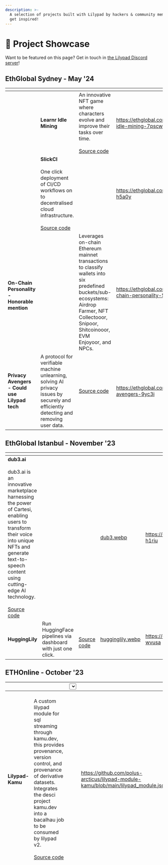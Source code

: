 ```yaml
---
description: >-
  A selection of projects built with Lilypad by hackers & community members -
  get inspired!
---
```


# 🌠 Project Showcase

Want to be featured on this page? Get in touch in [the Lilypad Discord server](https://discord.gg/wgABDs89)!

## EthGlobal Sydney - May '24

<table data-view="cards"><thead><tr><th></th><th></th><th></th><th data-hidden data-card-target data-type="content-ref"></th><th data-hidden data-card-cover data-type="files"></th></tr></thead><tbody><tr><td></td><td><strong>Learnr Idle Mining</strong></td><td>An innovative NFT game where characters evolve and improve their tasks over time.<br><br><a href="https://github.com/Taresin/Learnr">Source code</a></td><td><a href="https://ethglobal.com/showcase/learnr-idle-mining-7pscw">https://ethglobal.com/showcase/learnr-idle-mining-7pscw</a></td><td><a href="../.gitbook/assets/learnr.webp">learnr.webp</a></td></tr><tr><td></td><td><strong>SlickCI</strong><br><br>One click deployment of CI/CD workflows on to decentralised cloud infrastructure.<br><br><a href="https://github.com/shadowfaz16/slick-ci">Source code</a></td><td></td><td><a href="https://ethglobal.com/showcase/slickci-h5a0y">https://ethglobal.com/showcase/slickci-h5a0y</a></td><td><a href="../.gitbook/assets/ci.webp">ci.webp</a></td></tr><tr><td><br><strong>On-Chain Personality  - Honorable mention</strong></td><td></td><td>Leverages on-chain Ethereum mainnet transactions to classify wallets into six predefined buckets/sub-ecosystems: Airdrop Farmer, NFT Collectooor, Snipoor, Shitcoinooor, EVM Enjoyoor, and NPCs.</td><td><a href="https://ethglobal.com/showcase/on-chain-personality-5nir5">https://ethglobal.com/showcase/on-chain-personality-5nir5</a></td><td><a href="../.gitbook/assets/ocp.webp">ocp.webp</a></td></tr><tr><td><strong>Privacy Avengers - Could use Lilypad tech</strong><br></td><td>A protocol for verifiable machine unlearning, solving AI privacy issues by securely and efficiently detecting and removing user data.<br></td><td><a href="https://github.com/Mingzhe-W/privacy_avengers">Source code</a></td><td><a href="https://ethglobal.com/showcase/privacy-avengers-9yc3i">https://ethglobal.com/showcase/privacy-avengers-9yc3i</a></td><td><a href="../.gitbook/assets/dav.webp">dav.webp</a></td></tr></tbody></table>

## EthGlobal Istanbul - November '23

<table data-view="cards"><thead><tr><th></th><th></th><th></th><th data-hidden data-card-cover data-type="files"></th><th data-hidden data-card-target data-type="content-ref"></th></tr></thead><tbody><tr><td><strong>dub3.ai</strong><br><br>dub3.ai is an innovative marketplace harnessing the power of Cartesi, enabling users to transform their voice into unique NFTs and generate text-to-speech content using cutting-edge AI technology.<br><br><a href="https://github.com/dub3-space/dub3-hackthon-project">Source code</a></td><td></td><td></td><td><a href="../.gitbook/assets/dub3.webp">dub3.webp</a></td><td><a href="https://ethglobal.com/showcase/dub3-ai-h1riu">https://ethglobal.com/showcase/dub3-ai-h1riu</a></td></tr><tr><td><strong>HuggingLily</strong></td><td>Run HuggingFace pipelines via dashboard with just one click.</td><td><br><a href="https://github.com/tolgayayci/ethglobal-istanbul">Source code</a></td><td><a href="../.gitbook/assets/hugginglily.webp">hugginglily.webp</a></td><td><a href="https://ethglobal.com/showcase/hugginglily-wvusa">https://ethglobal.com/showcase/hugginglily-wvusa</a></td></tr></tbody></table>

## ETHOnline - October '23

<table data-view="cards"><thead><tr><th></th><th></th><th><select></select></th><th data-hidden data-type="content-ref"></th><th data-hidden data-card-target data-type="content-ref"></th><th data-hidden></th><th data-hidden data-card-cover data-type="files"></th></tr></thead><tbody><tr><td><strong>Lilypad-Kamu</strong></td><td>A custom lilypad module for sql streaming through kamu.dev, this provides provenance, version control, and provenance of derivative datasets.<br>Integrates the desci project kamu.dev into a bacalhau job to be consumed by lilypad v2.<br><br><a href="https://github.com/polus-arcticus/lilypad-module-kamu/blob/main/lilypad_module.json.tmpl">Source code</a></td><td></td><td><a href="https://github.com/polus-arcticus/lilypad-module-kamu/blob/main/lilypad_module.json.tmpl">https://github.com/polus-arcticus/lilypad-module-kamu/blob/main/lilypad_module.json.tmpl</a></td><td><a href="https://github.com/polus-arcticus/lilypad-module-kamu/blob/main/lilypad_module.json.tmpl">https://github.com/polus-arcticus/lilypad-module-kamu/blob/main/lilypad_module.json.tmpl</a></td><td>This project puts kamu.dev into a bacalhau container and runs it by calling a lilypad v2 from the cli. It demonstrates that sql streaming can be performed through a lilypad module to help mange the provenance and veracity of a living dataset pulling from theoretically multiple sources. It takes a manifest from an external api, pulls it into kamu and than pushes it as a dag-pb to ipfs.</td><td><a href="../.gitbook/assets/lilypad-kamu.png">lilypad-kamu.png</a></td></tr><tr><td><strong>Project C</strong></td><td>Dive into the cosmic engineering that propels your personalized galaxy of knowledge.<br><br><br><a href="https://github.com/0xgoldenlion/project-C">Source code</a></td><td></td><td><a href="https://github.com/0xgoldenlion/project-C">https://github.com/0xgoldenlion/project-C</a></td><td><a href="https://ethglobal.com/showcase/project-c-y6m3x">https://ethglobal.com/showcase/project-c-y6m3x</a></td><td><p>"In the infinite expanse of space, stars, and galaxies, Project C is your personal constellation, lighting the path to knowledge that speaks directly to your curiosity and growth.</p><h4>""Economic Supernovas: The Integration of Web3 for Payments""</h4><p>In the financial cosmos, web3 technology fuels the economic engines of Project C. It‚Äôs the supernova that disrupts the traditional transaction space-time continuum, allowing a seamless flow of payments across the galaxy. Your journey is no longer tethered to the old ways of monetary exchange; instead, you soar through premium learning experiences with the ease of a shooting star.</p><h4>""Artificial Intelligence, Natural Learning: The OpenAI API and lilypad Cosmos""</h4><p>In the heart of Project C lies a pulsating core of OpenAI's sophisticated language model and and lilypad decentralized infrastructure . This isn‚Äôt just a tool; it‚Äôs your AI co-pilot, navigating the learning material and adapting it in real-time to suit your educational needs. It‚Äôs an odyssey that personalizes, empathizes, and grows with you, a sentient guide in your exploration of the unknown realms of knowledge.</p><h4>""The ORM Galaxy: Streamlining the Stellar Database Interactions""</h4><p>What makes Project C a universe rather than a solitary planet is its intricate network of data interactions, all streamlined with the efficiency of ORMs. This system acts as the gravitational force that holds the learning modules together, allowing for an organized, accessible flow of information. It‚Äôs the galaxy where raw data are forged into stars of insight, each one ready to explode into a supernova of understanding."</p></td><td><a href="../.gitbook/assets/project-c.png">project-c.png</a></td></tr></tbody></table>

## Open Data Hack - September '23

:point\_right: See the [Twitter Thread](https://twitter.com/Lilypad\_Tech/status/1684244204900298752?s=20)

:tv: Watch the [Open Data Hack Presentation](https://youtu.be/fJGTUg39n-0?si=\_7YBAgwNt\_WvQk1M)

<table data-view="cards"><thead><tr><th></th><th></th><th><select multiple></select></th><th data-hidden data-type="content-ref"></th><th data-hidden></th><th data-hidden data-type="files"></th><th data-hidden data-card-target data-type="content-ref"></th><th data-hidden data-card-cover data-type="files"></th></tr></thead><tbody><tr><td><strong>AI Capwyn</strong></td><td>ML Tooling for Security Audits. Validate and test the status of deployed Lilypad Compute Networks. The contracts ensure seamless interaction with the network, while the test script checks for network availability and contract functionality.<br><br><a href="https://github.com/jeytuan/OpenDataHackathon_Lilypad">Source code</a></td><td></td><td><a href="https://github.com/jeytuan/OpenDataHackathon_Lilypad">https://github.com/jeytuan/OpenDataHackathon_Lilypad</a></td><td>ML Tooling for Security Audits. Validate and test the status of deployed Lilypad Compute Networks. The contracts ensure seamless interaction with the network, while the test script checks for network availability and contract functionality. This foundational work aligns with AI Capwn's vision to integrate AI and blockchain on Azure, aiming to provide more secure and efficient decentralized solutions.</td><td></td><td><a href="https://github.com/jeytuan/OpenDataHackathon_Lilypad">https://github.com/jeytuan/OpenDataHackathon_Lilypad</a></td><td><a href="../.gitbook/assets/ai-capwyn.png">ai-capwyn.png</a></td></tr><tr><td><strong>Lilypad Hub</strong></td><td>This platform, much like Docker Hub, is a one-stop destination for all your module needs as a Lilypad user. Includes a feature-rich playground where you can seamlessly test job specifications, experiment and fine-tune your code in a safe environment.<br><br><a href="https://github.com/oBLAZERo2001/lilypad-hub">Source code</a></td><td></td><td><a href="https://github.com/oBLAZERo2001/lilypad-hub">https://github.com/oBLAZERo2001/lilypad-hub</a></td><td><p>Introducing a groundbreaking platform designed with the utmost convenience for programmers in mind. This platform, much like Docker Hub, is a one-stop destination for all your module needs as a Lilypad user.</p><p>Our comprehensive platform includes a feature-rich playground where you can seamlessly test job specifications. You'll find it easy to experiment and fine-tune your code in a safe environment.</p><p>But that's not all; we understand the importance of privacy and organization. That's why we offer a private module library for you to securely save and manage all your modules. No more clutter or confusion – just a clean, organized space for your work.</p><p>As if that wasn't enough, we also provide an Explore screen where you can discover battle-tested modules uploaded by fellow users. It's a treasure trove of tried-and-true solutions to common programming challenges.</p></td><td></td><td><a href="https://youtu.be/sG9EPa0h5x0">https://youtu.be/sG9EPa0h5x0</a></td><td><a href="../.gitbook/assets/lilypadhub.png">lilypadhub.png</a></td></tr><tr><td><strong>Obsidian-Lilypad</strong></td><td>A user can plug obsidian-lilypad into their obsidian instance to fetch dpids from desci labs, have chat gpt summarize it, and use that as a prompt in runSDXL in lilypad. Helia/ipfs and kubo delegated content routing is used to splay dags and fetch content from IPFS.<br><br><a href="https://github.com/polus-arcticus/obsidian-lilypad">Source code</a></td><td></td><td><a href="https://github.com/polus-arcticus/obsidian-lilypad">https://github.com/polus-arcticus/obsidian-lilypad</a></td><td></td><td></td><td><a href="https://www.youtube.com/watch?v=H4Ww6vjLGj8&#x26;ab_channel=TaylorHulsmans">https://www.youtube.com/watch?v=H4Ww6vjLGj8&#x26;ab_channel=TaylorHulsmans</a></td><td><a href="../.gitbook/assets/obsidian-desci.png">obsidian-desci.png</a></td></tr><tr><td><strong>Decenter AI</strong></td><td><p>DeCenter AI functions as a PaaS infrastructure, empowering machine learning engineers to expedite and make the training of AI models more cost-effective through decentralized parallel training methods.</p><p>The core objective of DeCenter AI is to democratize and decentralize AI model training.<br><br><a href="https://github.com/orgs/DeCenter-AI/repositories">Source code</a></p></td><td></td><td><a href="https://github.com/orgs/DeCenter-AI/repositories">https://github.com/orgs/DeCenter-AI/repositories</a></td><td>By offering a distributed training platform, it allows data scientists, machine learning engineers, researchers, and AI specialists to collaboratively contribute to the training of AI models. Structured around a distributed parallel training mechanism, DeCenter AI has been designed to facilitate the training of various ML and DL models in a significantly reduced time frame and cost compared to the current norms. Our platform incorporates a built-in incentive system, fueled by DCEN Tokens. This system not only rewards contributors and participants but also encourages them to undertake tasks such as reviewing, testing, and rating AI models.</td><td></td><td><a href="https://github.com/orgs/DeCenter-AI/repositories">https://github.com/orgs/DeCenter-AI/repositories</a></td><td><a href="../.gitbook/assets/decenterai.webp">decenterai.webp</a></td></tr><tr><td><strong>Lilylatte</strong></td><td>Lilylatte is a DataDAO designed to bridge the gap between onchain and offchain data, focusing on web3 market research. Data owners, or web3 citizens, link their wallets and engage in dialogues generated by our LLM model, 'Lily.'<br><br><a href="https://github.com/Caruso33/LilyLatte_OpenDataHack">Source code</a></td><td></td><td><a href="https://github.com/Caruso33/LilyLatte_OpenDataHack">https://github.com/Caruso33/LilyLatte_OpenDataHack</a></td><td><p>These conversations dig deep into users' behaviors, enabling them to own their data while offering high-quality, crowdsourced opinions. DAO members can curate member's opinion by voting.</p><p>Market researchers can sift through these curated opinions to conduct targeted 'dataQuests'—interviews with specific users to gain even deeper insights. Lilylatte sets itself apart by allowing data owners complete control and monetization opportunities, and researchers access to genuine, highly relevant data. The long-term vision is to evolve Lily into a smart assistant that can autonomously design surveys and provide in-depth market analysis, all trained on the rich, ethically-sourced dataset from the DataDAO.</p></td><td></td><td><a href="https://www.loom.com/share/9174a6b162a240649ebb431ecd941388?sid=3f5674b0-1025-476d-8898-6a57229599de">https://www.loom.com/share/9174a6b162a240649ebb431ecd941388?sid=3f5674b0-1025-476d-8898-6a57229599de</a></td><td><a href="../.gitbook/assets/lilylatte.png">lilylatte.png</a></td></tr><tr><td><strong>Tiny Hops</strong></td><td>An intents computational framework for describing lilypad workflows with a serialization format that allows you to replace variables within solidity, onchain which allows you to configure the receiveResults to feedback and trigger future jobs.<br><br><a href="https://github.com/zcstarr/tiny-hops">Source code</a></td><td></td><td><a href="https://github.com/zcstarr/tiny-hops">https://github.com/zcstarr/tiny-hops</a></td><td><p>Users are able to give workflows a balance, which in turn enables the workflows to simply pay the bacalahau deposits for each new job that gets executed.</p><p>In the end I hit some issues, getting this to go end to end, but the prototype shows the direction, and the solidity test work. I think its' a great jumping off point for future work/exploration</p></td><td></td><td><a href="https://www.youtube.com/watch?v=k8QGwukfnpw">https://www.youtube.com/watch?v=k8QGwukfnpw</a></td><td><a href="../.gitbook/assets/tinyhops.webp">tinyhops.webp</a></td></tr><tr><td><strong>Saturn Observatory</strong></td><td><p>The goal of my project is to increase the transparency of Filecoin Saturn network – the fastest growing, community-run distributed content delivery network (CDN) for Web3.</p><p>I use historical data about the network gathered by Saturn Moonlet to prepare and publish analytical reports on Saturn Observatory website every month.<br><br><a href="https://github.com/cronian-tech/saturn-observatory">Source code</a></p></td><td></td><td><a href="https://github.com/31z4/saturn-observatory">https://github.com/31z4/saturn-observatory</a></td><td><p>The goal of my project is to increase the transparency of Filecoin Saturn network – the fastest growing, community-run distributed content delivery network (CDN) for Web3.</p><p>I use historical data about the network gathered by Saturn Moonlet (another project I built several months ago) to prepare and publish analytical reports on Saturn Observatory website (https://31z4.github.io/saturn-observatory) every month. Raw data that is used to generate the reports is available on IPFS and Filecoin.</p><p>Saturn Observatory compliments official tools like Saturn Node Dashboard (https://dashboard.saturn.tech) and Saturn Explorer (https://explorer.saturn.tech), aiming to provide better insights into the network state and performance.</p></td><td></td><td><a href="https://youtu.be/ErgUU7kwUro">https://youtu.be/ErgUU7kwUro</a></td><td><a href="../.gitbook/assets/saturn-observatory.png">saturn-observatory.png</a></td></tr><tr><td><strong>Rejuvenate AI</strong></td><td>RejuvenateAI is the first community blockchain based project powered by community built for community to promote healthy living and achieve healthy locations where people live up to a 100 years all around the world.<br><br><a href="https://github.com/orgs/open-data-hack/repositories">Source code</a></td><td></td><td><a href="https://github.com/orgs/open-data-hack/repositories">https://github.com/orgs/open-data-hack/repositories</a></td><td><p>RejuvenateAI is the first community blockchain based project powered by community built for community to promote healthy living and achieve healthy locations where people live up to a 100 years all around the world.</p><p>So basically how it works is, we gather top nutritionists from all around the world after vetting them so they can research and provide valuable knowledge to users on our platform. So they have to apply first by uploading their credentials. If we see they are valid we can approve them using the smart contracts. Our business model works on a subscription model, so people that want to join our platform pay a subscription fee to access all our services. Services we offer include consultation services which are live meetings with the professional nutritionists, premium healthy meal and fitness plans and articles.</p><p>When users sign up we issue them NFTs, and we also collect their data like their age, height, weight, eating habits to calculate their rate of aging using AI.</p></td><td></td><td><a href="https://www.loom.com/share/eca77dc62eab413284ddd31d12a7fe3a">https://www.loom.com/share/eca77dc62eab413284ddd31d12a7fe3a</a></td><td><a href="../.gitbook/assets/rejuvinate.webp">rejuvinate.webp</a></td></tr><tr><td><strong>StoryChain</strong></td><td><p>StoryChain, a multi-level AI based story telling NFT dapp, is a new take on the ages old classic chain of stories, where different users collaboratively create stories.</p><p>Using this dapp, users create stories that have unique chapters and arts using web3, AI, NFTs, IPFS. Each page can belong to a different user.</p></td><td></td><td><a href="https://github.com/cemleme/fvm-storyChain">https://github.com/cemleme/fvm-storyChain</a></td><td><p>Once a user creates a story, they define the category (such as if it is a childrens' story), select the story AI and also the image generation AI. The system supports multiple LLMs and also different stable diffusion models, including SDXL using Lilypad CLI.</p><p>Once the story is created, users simply read the previous chapters and enter a prompt however they wish to continue.</p><p>So a story is created collaboratively by the users and each page belongs to one user with unique story and art. More if it, this page itself is minted as an NFT for the user; which can be visited on blockchain explorer or NFT Marketplaces.</p></td><td></td><td><a href="https://www.youtube.com/watch?v=AcRVj6bSHmo">https://www.youtube.com/watch?v=AcRVj6bSHmo</a></td><td><a href="../.gitbook/assets/storychain.webp">storychain.webp</a></td></tr><tr><td><strong>Lilypad Javascript Wrapper</strong></td><td>This project provides a JavaScript wrapper to interact with the Lilypad CLI using Node.js. The wrapper utilizes the <code>node-pty</code> package to spawn a pseudo-terminal for executing the Lilypad CLI commands. It will enable the front-end developers to integrate Lilypad with other tools.<br><br><a href="https://github.com/only4sim/lilypad-javascript-wrapper">Source code</a></td><td></td><td><a href="https://github.com/only4sim/lilypad-javascript-wrapper">https://github.com/only4sim/lilypad-javascript-wrapper</a></td><td></td><td></td><td><a href="https://youtu.be/M5XvawL6kKI">https://youtu.be/M5XvawL6kKI</a></td><td><a href="../.gitbook/assets/lilypad-js-wrapper.webp">lilypad-js-wrapper.webp</a></td></tr><tr><td><strong>Lilywrite</strong></td><td>LilyWrite combines blockchain technology and artistic expression, enabling users to craft and own unique poetic artworks. Users generate poems using credits, represented by LW tokens, and acquire them as distinctive non-fungible tokens (NFTs), each symbolizing a unique blend of creativity and expression.<br><br><a href="https://github.com/Khwahish29/lilywrite">Source code</a></td><td></td><td><a href="https://github.com/Khwahish29/lilywrite">https://github.com/Khwahish29/lilywrite</a></td><td></td><td></td><td><a href="https://youtu.be/S3U7rgvFVgM?si=cF1larTJVsN0--iO">https://youtu.be/S3U7rgvFVgM?si=cF1larTJVsN0--iO</a></td><td><a href="../.gitbook/assets/lilywrite.webp">lilywrite.webp</a></td></tr><tr><td><strong>GreenBadge</strong></td><td>GreenBadge is an innovative on-chain funding platform dedicated to fostering sustainability and a brighter future for our planet. Within our platform, organizations committed to these crucial goals will gain access to a vast network of donors and like-minded brands who share a passionate vision for the future of our environment.<br><br><a href="https://github.com/priyanshur66/greenbadge">Source code</a></td><td></td><td><a href="https://github.com/priyanshur66/greenbadge">https://github.com/priyanshur66/greenbadge</a></td><td><p>For brands, our platform offers a unique opportunity to collaborate with these organizations, not only to offset their carbon footprint but also to tap into their expertise in achieving sustainability in their own operations. As governments around the world increasingly push for environmentally responsible practices, this collaboration becomes even more vital.</p><p>What sets our platform apart is its unwavering commitment to transparency. Through the support of our generous donors, funds flow seamlessly to these organizations, creating a transparent and verifiable process. Donors, in turn, receive tangible proof of their support in the form of NFTs, which can be a</p></td><td></td><td><a href="https://youtu.be/DL6mMyURO-A">https://youtu.be/DL6mMyURO-A</a></td><td><a href="../.gitbook/assets/greenbadge.webp">greenbadge.webp</a></td></tr></tbody></table>

## EthGlobal Paris - July '23

:point\_right: See the [Twitter Thread](https://twitter.com/Lilypad\_Tech/status/1684244204900298752?s=20)

<table data-view="cards" data-full-width="false"><thead><tr><th></th><th></th><th><select multiple></select></th><th data-hidden data-card-target data-type="content-ref"></th><th data-hidden data-card-cover data-type="files"></th></tr></thead><tbody><tr><td><strong>Gadus CLI</strong></td><td>CLI Package for running 3D surface reconstruction with decentralized compute.<br><br><a href="https://github.com/The-Extra-Project/Gadius-CLI">Source code</a></td><td></td><td><a href="https://ethglobal.com/showcase/gadus-cli-1c5qd">https://ethglobal.com/showcase/gadus-cli-1c5qd</a></td><td><a href="../.gitbook/assets/Gadus.jpeg">Gadus.jpeg</a></td></tr><tr><td><strong>Deehr Market</strong></td><td>Empowering Patients with ownership of their electronic health records.<br><br><a href="https://github.com/Cabal-Labs/deehr-market-client">Source code</a></td><td></td><td><a href="https://ethglobal.com/showcase/deehr-market-mvpzu">https://ethglobal.com/showcase/deehr-market-mvpzu</a></td><td><a href="../.gitbook/assets/Deehr.png">Deehr.png</a></td></tr><tr><td><strong>CréditDécentrale</strong></td><td>A decentralized credit score system using zkSNARKs, decentralized Computation &#x26; Storage.<br><br><a href="https://github.com/solity-research/ETHGlobalParis2023">Source code</a></td><td></td><td><a href="https://ethglobal.com/showcase/creditdecentrale-wbzz4">https://ethglobal.com/showcase/creditdecentrale-wbzz4</a></td><td><a href="../.gitbook/assets/projects_wbzz4_images_Screenshot_2023-07-23_at_03.00.04.png">projects_wbzz4_images_Screenshot_2023-07-23_at_03.00.04.png</a></td></tr><tr><td><strong>Cypher Deposit</strong></td><td>Elevating financial privacy in crypto withdrawals. Securely withdraw funds via anonymous transfers &#x26; secure transactions, preserving anonymity.<br><br><a href="https://github.com/Alice-s-Deposit">Source code</a></td><td></td><td><a href="https://ethglobal.com/showcase/cypher-deposit-cnhs5">https://ethglobal.com/showcase/cypher-deposit-cnhs5</a></td><td><a href="../.gitbook/assets/projects_cnhs5_images_1.png">projects_cnhs5_images_1.png</a></td></tr><tr><td><strong>LLM Bench</strong></td><td>Verifiable on-chain Large Language Models drift benchmarking inspired by <a href="https://arxiv.org/abs/2307.09009">https://arxiv.org/abs/2307.09009</a><br><br><a href="https://github.com/codethazine/llmbench">Source code</a></td><td></td><td><a href="https://ethglobal.com/showcase/llmbench-hdeau">https://ethglobal.com/showcase/llmbench-hdeau</a></td><td><a href="../.gitbook/assets/projects_hdeau_images_Schermata 2023-07-23 alle 00.41.28.png">projects_hdeau_images_Schermata 2023-07-23 alle 00.41.28.png</a></td></tr><tr><td><strong>Uncensored GPT-5</strong></td><td>Uncensored 100% decentralized GPT AI chat running on the blockchain.<br><br><a href="https://ethglobal.com/showcase/uncensored-gpt-5-blockchain-15did">Source code</a></td><td></td><td><a href="https://ethglobal.com/showcase/uncensored-gpt-5-blockchain-15did">https://ethglobal.com/showcase/uncensored-gpt-5-blockchain-15did</a></td><td><a href="../.gitbook/assets/projects_15did_images_Screenshot 2023-07-23 at 2.41.10 AM.png">projects_15did_images_Screenshot 2023-07-23 at 2.41.10 AM.png</a></td></tr><tr><td><strong>ZK Microphone</strong></td><td>Trusted audio in the age of deepfakes 🔒🎙 Generative AI is a threat to society. It enables disinformation, manipulation, and political subversion. We've built the world's first attested microphone and used ZK-SNARKs to protect authenticity and privacy.<br><br><a href="https://github.com/Miyamura80/ZKMicrophone">Source code</a></td><td></td><td><a href="https://ethglobal.com/showcase/zk-microphone-8161v">https://ethglobal.com/showcase/zk-microphone-8161v</a></td><td><a href="../.gitbook/assets/projects_8161v_images_DALL·E 2023-07-23 06.27.02 - Futuristic looking karaoke advanced microphone in a cartoon style , filled with math equations.png">projects_8161v_images_DALL·E 2023-07-23 06.27.02 - Futuristic looking karaoke advanced microphone in a cartoon style , filled with math equations.png</a></td></tr></tbody></table>

## AugmentHack Paris - July '23

:point\_right: See the [Twitter Thread](https://twitter.com/Lilypad\_Tech/status/1684241585502924808?s=20)

<table data-card-size="large" data-view="cards"><thead><tr><th></th><th></th><th><select></select></th><th data-hidden data-card-target data-type="content-ref"></th><th data-hidden data-card-cover data-type="files"></th></tr></thead><tbody><tr><td><strong>CarpAI</strong></td><td>A fastchat LLM Inference Module for Lilypad v1<br><br><a href="https://github.com/Xqua/CarpAI-LLM">Source code</a></td><td></td><td><a href="https://devpost.com/software/carpai-fmecgh">https://devpost.com/software/carpai-fmecgh</a></td><td><a href="../.gitbook/assets/leo.webp">leo.webp</a></td></tr><tr><td><strong>Brian</strong></td><td>Decentralized AI Assistant for Web3 - Perform on-chain transactions via prompt<br><br><a href="https://github.com/brian-knows/brian-fine-tuning">Source code</a></td><td></td><td><a href="https://devpost.com/software/brian">https://devpost.com/software/brian</a></td><td><a href="../.gitbook/assets/brian.webp">brian.webp</a></td></tr><tr><td><strong>AvaSoul</strong></td><td>Private-Model Generation &#x26; Service Platform -> Your very own unique personality in an AI Avatar (web3 character.ai)!<br><br><a href="https://github.com/mr-spaghetti-code/lilypad/tree/main">Source code</a></td><td></td><td><a href="https://devpost.com/software/avasoul-ai">https://devpost.com/software/avasoul-ai</a></td><td><a href="../.gitbook/assets/gallery.jpg">gallery.jpg</a></td></tr><tr><td><strong>EasyCraftAI</strong></td><td>Based on academic research, EasyCraft built an AI and blockchain based supply chain management implementation matching factory capacity with customer orders for economic efficiency<br><br><a href="https://github.com/BigTava/easycraft">Source code</a></td><td></td><td><a href="https://devpost.com/software/trusted-human-network">https://devpost.com/software/trusted-human-network</a></td><td><a href="../.gitbook/assets/gallery (1).jpg">gallery (1).jpg</a></td></tr></tbody></table>

## HackFS Online - June '23

:point\_right: See the [Twitter Thread](https://twitter.com/DeveloperAlly/status/1674019470669647873?s=20)

:tv: Watch the [HackFS Presentation](https://www.youtube.com/live/TO5IzOExYZw?si=3WRh0fT1s4Z9mmxt)

<table data-view="cards"><thead><tr><th></th><th></th><th><select></select></th><th data-hidden data-card-target data-type="content-ref"></th><th data-hidden data-card-cover data-type="files"></th></tr></thead><tbody><tr><td><strong>DefiKicks</strong></td><td>A decentralized, community-governed Data DAO on Filecoin that democratizes DeFi data aggregation and TVL calculations with on-chain adapter proposals, off-chain voting &#x26; interoperable tokens<br><br><a href="https://github.com/md0x/defikicks">Source code</a></td><td></td><td><a href="https://ethglobal.com/showcase/defikicks-b1wo0">https://ethglobal.com/showcase/defikicks-b1wo0</a></td><td><a href="../.gitbook/assets/projects_b1wo0_images_android-chrome-512x512.png">projects_b1wo0_images_android-chrome-512x512.png</a></td></tr><tr><td><strong>Decentralized Yield Data Collector</strong></td><td>A proof of concept of a decentralized yield data aggregator. It gets the pool data, does calculations on it and shows the best APY value of the reserve to the user with a push notification.<br><br><a href="https://github.com/aaytuncc/HackFS-2023">Source code</a></td><td></td><td><a href="https://ethglobal.com/showcase/decentralized-yield-data-collector-hs96d">https://ethglobal.com/showcase/decentralized-yield-data-collector-hs96d</a></td><td><a href="../.gitbook/assets/projects_hs96d_images_DYIELD APP.png">projects_hs96d_images_DYIELD APP.png</a></td></tr><tr><td><strong>Pensieve</strong></td><td>Pensieve is a decentralized file storage to recreate your those moments in your memories and share with others. As you upload these memories, you can also choose to take part in the documentation of the HISTORY OF APES (HOMO SAPIENS).<br><br><a href="https://github.com/ahsueh1996/Pensieve-">Source code</a></td><td></td><td><a href="https://ethglobal.com/showcase/pensieve-d0ixh">https://ethglobal.com/showcase/pensieve-d0ixh</a></td><td><a href="../.gitbook/assets/projects_d0ixh_images_logo.png">projects_d0ixh_images_logo.png</a></td></tr><tr><td><strong>Daggle</strong></td><td>A swiss army knife for Bacalhau, everything you need in an easily accessible dashboard.<br><br><a href="https://github.com/leostelon/daggle">Source code</a></td><td></td><td><a href="https://ethglobal.com/showcase/daggle-6xot9">https://ethglobal.com/showcase/daggle-6xot9</a></td><td><a href="../.gitbook/assets/projects_6xot9_images_Screenshot_142.png">projects_6xot9_images_Screenshot_142.png</a></td></tr><tr><td><strong>InferAI</strong></td><td>A single click deploy for your ML models on decentralized compute and storage powered by FVM, Bacalhau &#x26; Libp2p<br><br><a href="https://github.com/Shubhamai/hackfs2023">Source code</a></td><td></td><td><a href="https://ethglobal.com/showcase/inferai-21kyn">https://ethglobal.com/showcase/inferai-21kyn</a></td><td><a href="../.gitbook/assets/projects_21kyn_images_image.png">projects_21kyn_images_image.png</a></td></tr><tr><td><strong>Tentai</strong></td><td>An easy SDK for AI models running on decentralised computing.<br><br><a href="https://github.com/debuggingfuture/tentai">Source code</a></td><td></td><td><a href="https://ethglobal.com/showcase/tentai-ub5xn">https://ethglobal.com/showcase/tentai-ub5xn</a></td><td><a href="../.gitbook/assets/projects_ub5xn_images_TENTAI_LOGO.png">projects_ub5xn_images_TENTAI_LOGO.png</a></td></tr></tbody></table>
